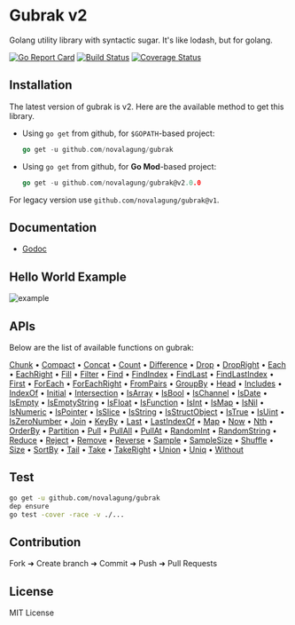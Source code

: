 # Gubrak v2

Golang utility library with syntactic sugar. It's like lodash, but for golang.

[![Go Report Card](https://goreportcard.com/badge/github.com/novalagung/gubrak?nocache=1)](https://goreportcard.com/report/github.com/novalagung/gubrak?nocache=1)
[![Build Status](https://travis-ci.org/novalagung/gubrak.svg?branch=master)](https://travis-ci.org/novalagung/gubrak)
[![Coverage Status](https://coveralls.io/repos/github/novalagung/gubrak/badge.svg?branch=master)](https://coveralls.io/github/novalagung/gubrak?branch=master)

## Installation

The latest version of gubrak is v2. Here are the available method to get this library.

- Using `go get` from github, for `$GOPATH`-based project:

    ```go
    go get -u github.com/novalagung/gubrak
    ```

- Using `go get` from github, for **Go Mod**-based project:

    ```go
    go get -u github.com/novalagung/gubrak@v2.0.0
    ```

For legacy version use `github.com/novalagung/gubrak@v1`.

## Documentation

 - [Godoc](https://godoc.org/github.com/novalagung/gubrak)

## Hello World Example

![example](https://i.imgur.com/4ZHVf7a.png)

## APIs

Below are the list of available functions on gubrak:

[Chunk](https://godoc.org/github.com/novalagung/gubrak#Chunk) • [Compact](https://godoc.org/github.com/novalagung/gubrak#Compact) • [Concat](https://godoc.org/github.com/novalagung/gubrak#Concat) • [Count](https://godoc.org/github.com/novalagung/gubrak#Count) • [Difference](https://godoc.org/github.com/novalagung/gubrak#Difference) • [Drop](https://godoc.org/github.com/novalagung/gubrak#Drop) • [DropRight](https://godoc.org/github.com/novalagung/gubrak#DropRight) • [Each](https://godoc.org/github.com/novalagung/gubrak#Each) • [EachRight](https://godoc.org/github.com/novalagung/gubrak#EachRight) • [Fill](https://godoc.org/github.com/novalagung/gubrak#Fill) • [Filter](https://godoc.org/github.com/novalagung/gubrak#Filter) • [Find](https://godoc.org/github.com/novalagung/gubrak#Find) • [FindIndex](https://godoc.org/github.com/novalagung/gubrak#FindIndex) • [FindLast](https://godoc.org/github.com/novalagung/gubrak#FindLast) • [FindLastIndex](https://godoc.org/github.com/novalagung/gubrak#FindLastIndex) • [First](https://godoc.org/github.com/novalagung/gubrak#First) • [ForEach](https://godoc.org/github.com/novalagung/gubrak#ForEach) • [ForEachRight](https://godoc.org/github.com/novalagung/gubrak#ForEachRight) • [FromPairs](https://godoc.org/github.com/novalagung/gubrak#FromPairs) • [GroupBy](https://godoc.org/github.com/novalagung/gubrak#GroupBy) • [Head](https://godoc.org/github.com/novalagung/gubrak#Head) • [Includes](https://godoc.org/github.com/novalagung/gubrak#Includes) • [IndexOf](https://godoc.org/github.com/novalagung/gubrak#IndexOf) • [Initial](https://godoc.org/github.com/novalagung/gubrak#Initial) • [Intersection](https://godoc.org/github.com/novalagung/gubrak#Intersection) • [IsArray](https://godoc.org/github.com/novalagung/gubrak#IsArray) • [IsBool](https://godoc.org/github.com/novalagung/gubrak#IsBool) • [IsChannel](https://godoc.org/github.com/novalagung/gubrak#IsChannel) • [IsDate](https://godoc.org/github.com/novalagung/gubrak#IsDate) • [IsEmpty](https://godoc.org/github.com/novalagung/gubrak#IsEmpty) • [IsEmptyString](https://godoc.org/github.com/novalagung/gubrak#IsEmptyString) • [IsFloat](https://godoc.org/github.com/novalagung/gubrak#IsFloat) • [IsFunction](https://godoc.org/github.com/novalagung/gubrak#IsFunction) • [IsInt](https://godoc.org/github.com/novalagung/gubrak#IsInt) • [IsMap](https://godoc.org/github.com/novalagung/gubrak#IsMap) • [IsNil](https://godoc.org/github.com/novalagung/gubrak#IsNil) • [IsNumeric](https://godoc.org/github.com/novalagung/gubrak#IsNumeric) • [IsPointer](https://godoc.org/github.com/novalagung/gubrak#IsPointer) • [IsSlice](https://godoc.org/github.com/novalagung/gubrak#IsSlice) • [IsString](https://godoc.org/github.com/novalagung/gubrak#IsString) • [IsStructObject](https://godoc.org/github.com/novalagung/gubrak#IsStructObject) • [IsTrue](https://godoc.org/github.com/novalagung/gubrak#IsTrue) • [IsUint](https://godoc.org/github.com/novalagung/gubrak#IsUint) • [IsZeroNumber](https://godoc.org/github.com/novalagung/gubrak#IsZeroNumber) • [Join](https://godoc.org/github.com/novalagung/gubrak#Join) • [KeyBy](https://godoc.org/github.com/novalagung/gubrak#KeyBy) • [Last](https://godoc.org/github.com/novalagung/gubrak#Last) • [LastIndexOf](https://godoc.org/github.com/novalagung/gubrak#LastIndexOf) • [Map](https://godoc.org/github.com/novalagung/gubrak#Map) • [Now](https://godoc.org/github.com/novalagung/gubrak#Now) • [Nth](https://godoc.org/github.com/novalagung/gubrak#Nth) • [OrderBy](https://godoc.org/github.com/novalagung/gubrak#OrderBy) • [Partition](https://godoc.org/github.com/novalagung/gubrak#Partition) • [Pull](https://godoc.org/github.com/novalagung/gubrak#Pull) • [PullAll](https://godoc.org/github.com/novalagung/gubrak#PullAll) • [PullAt](https://godoc.org/github.com/novalagung/gubrak#PullAt) • [RandomInt](https://godoc.org/github.com/novalagung/gubrak#RandomInt) • [RandomString](https://godoc.org/github.com/novalagung/gubrak#RandomString) • [Reduce](https://godoc.org/github.com/novalagung/gubrak#Reduce) • [Reject](https://godoc.org/github.com/novalagung/gubrak#Reject) • [Remove](https://godoc.org/github.com/novalagung/gubrak#Remove) • [Reverse](https://godoc.org/github.com/novalagung/gubrak#Reverse) • [Sample](https://godoc.org/github.com/novalagung/gubrak#Sample) • [SampleSize](https://godoc.org/github.com/novalagung/gubrak#SampleSize) • [Shuffle](https://godoc.org/github.com/novalagung/gubrak#Shuffle) • [Size](https://godoc.org/github.com/novalagung/gubrak#Size) • [SortBy](https://godoc.org/github.com/novalagung/gubrak#SortBy) • [Tail](https://godoc.org/github.com/novalagung/gubrak#Tail) • [Take](https://godoc.org/github.com/novalagung/gubrak#Take) • [TakeRight](https://godoc.org/github.com/novalagung/gubrak#TakeRight) • [Union](https://godoc.org/github.com/novalagung/gubrak#Union) • [Uniq](https://godoc.org/github.com/novalagung/gubrak#Uniq) • [Without](https://godoc.org/github.com/novalagung/gubrak#Without)

## Test

```bash
go get -u github.com/novalagung/gubrak
dep ensure
go test -cover -race -v ./... 
```

## Contribution

Fork ➜ Create branch ➜ Commit ➜ Push ➜ Pull Requests

## License

MIT License
